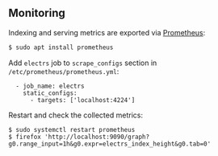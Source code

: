 ## Monitoring

Indexing and serving metrics are exported via [Prometheus](https://github.com/tikv/rust-prometheus):

```bash
$ sudo apt install prometheus
```

Add `electrs` job to `scrape_configs` section in `/etc/prometheus/prometheus.yml`:

```
  - job_name: electrs
    static_configs:
      - targets: ['localhost:4224']
```

Restart and check the collected metrics:

```
$ sudo systemctl restart prometheus
$ firefox 'http://localhost:9090/graph?g0.range_input=1h&g0.expr=electrs_index_height&g0.tab=0'
```
